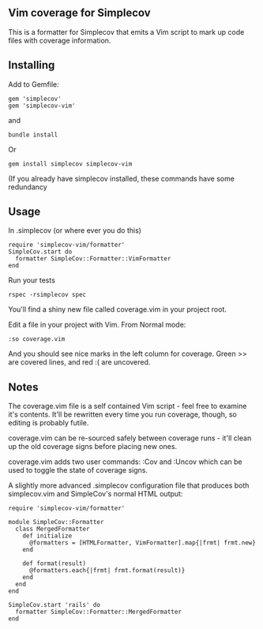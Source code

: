 ## Vim coverage for Simplecov

This is a formatter for Simplecov that emits a Vim script to mark up code files with coverage information.

## Installing

Add to Gemfile:

    gem 'simplecov'
    gem 'simplecov-vim'

and

    bundle install

Or 

    gem install simplecov simplecov-vim

(If you already have simplecov installed, these commands have some redundancy

## Usage

In .simplecov (or where ever you do this)

    require 'simplecov-vim/formatter'
    SimpleCov.start do
      formatter SimpleCov::Formatter::VimFormatter
    end

Run your tests 

    rspec -rsimplecov spec

You'll find a shiny new file called coverage.vim in your project root.

Edit a file in your project with Vim.  From Normal mode:

    :so coverage.vim

And you should see nice marks in the left column for coverage.  Green >> are covered lines, and red :( are uncovered.  

## Notes

The coverage.vim file is a self contained Vim script - feel free to examine it's contents.  It'll be rewritten every time you run coverage, though, so editing is probably futile.

coverage.vim can be re-sourced safely between coverage runs - it'll clean up the old coverage signs before placing new ones.

coverage.vim adds two user commands: :Cov and :Uncov which can be used to toggle the state of coverage signs.


A slightly more advanced .simplecov configuration file that produces both simplecov.vim and SimpleCov's normal HTML output:

    require 'simplecov-vim/formatter'

    module SimpleCov::Formatter
      class MergedFormatter
        def initialize
          @formatters = [HTMLFormatter, VimFormatter].map{|frmt| frmt.new}
        end

        def format(result)
          @formatters.each{|frmt| frmt.format(result)}
        end
      end
    end

    SimpleCov.start 'rails' do
      formatter SimpleCov::Formatter::MergedFormatter
    end

